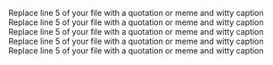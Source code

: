 Replace line 5 of your file with a quotation or meme and witty caption
Replace line 5 of your file with a quotation or meme and witty caption
Replace line 5 of your file with a quotation or meme and witty caption
Replace line 5 of your file with a quotation or meme and witty caption
Replace line 5 of your file with a quotation or meme and witty caption
